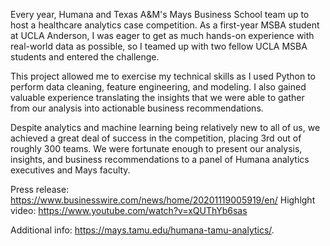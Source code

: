 Every year, Humana and Texas A&M's Mays Business School team up to host a healthcare analytics case competition. As a first-year MSBA student at UCLA Anderson, I was eager to get as much hands-on experience with real-world data as possible, so I teamed up with two fellow UCLA MSBA students and entered the challenge.

This project allowed me to exercise my technical skills as I used Python to perform data cleaning, feature engineering, and modeling. I also gained valuable experience translating the insights that we were able to gather from our analysis into actionable business recommendations.

Despite analytics and machine learning being relatively new to all of us, we achieved a great deal of success in the competition, placing 3rd out of roughly 300 teams. We were fortunate enough to present our analysis, insights, and business recommendations to a panel of Humana analytics executives and Mays faculty.

Press release: https://www.businesswire.com/news/home/20201119005919/en/
Highlght video: https://www.youtube.com/watch?v=xQUThYb6sas

Additional info: https://mays.tamu.edu/humana-tamu-analytics/.
